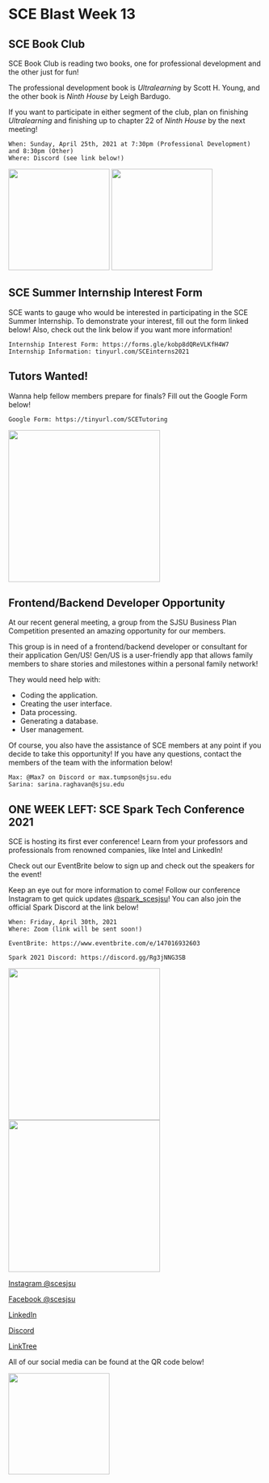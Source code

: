 # SCE Blast Week 13

## SCE Book Club

SCE Book Club is reading two books, one for professional development and the other just for fun!

The professional development book is *Ultralearning* by Scott H. Young, and the other book is *Ninth House* by Leigh Bardugo. 

If you want to participate in either segment of the club, plan on finishing *Ultralearning* and finishing up to chapter 22 of *Ninth House* by the next meeting!

```
When: Sunday, April 25th, 2021 at 7:30pm (Professional Development) and 8:30pm (Other)
Where: Discord (see link below!)
```

<img src="https://user-images.githubusercontent.com/55638619/112087844-f5f1ba80-8b4b-11eb-879a-c9192d2e1155.jpg" width="200">
<img src="https://user-images.githubusercontent.com/55638619/112087868-0013b900-8b4c-11eb-92bb-168b7b3682f5.jpg" width="200">

## SCE Summer Internship Interest Form
SCE wants to gauge who would be interested in participating in the SCE Summer Internship. To demonstrate your interest, fill out the form linked below! Also, check out the link below if you want more information!

```
Internship Interest Form: https://forms.gle/kobp8dQReVLKfH4W7
Internship Information: tinyurl.com/SCEinterns2021
```

## Tutors Wanted!
Wanna help fellow members prepare for finals? Fill out the Google Form below!

```
Google Form: https://tinyurl.com/SCETutoring
```

<img src="https://user-images.githubusercontent.com/55638619/115939814-377bcb00-a454-11eb-948e-26a8af2feb72.png" width="300">

## Frontend/Backend Developer Opportunity
At our recent general meeting, a group from the SJSU Business Plan Competition presented an amazing opportunity for our members. 

This group is in need of a frontend/backend developer or consultant for their application Gen/US! Gen/US is a user-friendly app that allows family members to share stories and milestones within a personal family network! 

They would need help with:
- Coding the application.
- Creating the user interface.
- Data processing.
- Generating a database.
- User management.

Of course, you also have the assistance of SCE members at any point if you decide to take this opportunity! If you have any questions, contact the members of the team with the information below!

```
Max: @Max7 on Discord or max.tumpson@sjsu.edu
Sarina: sarina.raghavan@sjsu.edu
```

## ONE WEEK LEFT: SCE Spark Tech Conference 2021
SCE is hosting its first ever conference! Learn from your professors and professionals from renowned companies, like Intel and LinkedIn!

Check out our EventBrite below to sign up and check out the speakers for the event!

Keep an eye out for more information to come! Follow our conference Instagram to get quick updates [@spark_scesjsu](https://www.instagram.com/spark_scesjsu/)! You can also join the official Spark Discord at the link below!

```
When: Friday, April 30th, 2021
Where: Zoom (link will be sent soon!)

EventBrite: https://www.eventbrite.com/e/147016932603

Spark 2021 Discord: https://discord.gg/Rg3jNNG3SB
```

<img src="https://user-images.githubusercontent.com/55638619/111850899-c08c6900-88ce-11eb-8426-681589201d7e.png" width="300">

<img src="https://user-images.githubusercontent.com/55638619/113491607-fa40a080-9486-11eb-82ec-5f3fdd3ce4ea.png" width="300">

[Instagram @scesjsu](http://instagram.com/sjsusce)

[Facebook @scesjsu](https://www.facebook.com/sjsusce/)

[LinkedIn](https://www.linkedin.com/company/18719781)

[Discord](https://discord.gg/KnhmCRZ)

[LinkTree](https://linktr.ee/sjsusce)

All of our social media can be found at the QR code below!

<img src="https://user-images.githubusercontent.com/55638619/111921118-10df0480-8a50-11eb-8c8b-d0492bc035c5.png" width="200">
